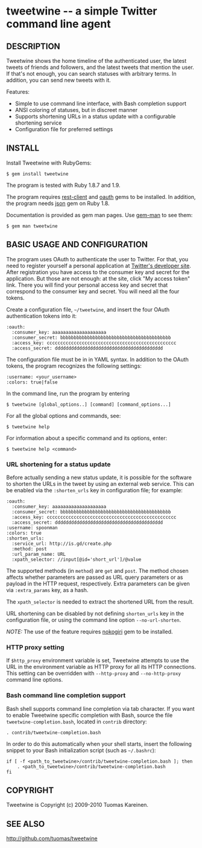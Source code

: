 tweetwine -- a simple Twitter command line agent
================================================

## DESCRIPTION

Tweetwine shows the home timeline of the authenticated user, the latest tweets
of friends and followers, and the latest tweets that mention the user. If
that's not enough, you can search statuses with arbitrary terms. In addition,
you can send new tweets with it.

Features:

* Simple to use command line interface, with Bash completion support
* ANSI coloring of statuses, but in discreet manner
* Supports shortening URLs in a status update with a configurable shortening
  service
* Configuration file for preferred settings

## INSTALL

Install Tweetwine with RubyGems:

    $ gem install tweetwine

The program is tested with Ruby 1.8.7 and 1.9.

The program requires [rest-client](http://github.com/archiloque/rest-client)
and [oauth](http://oauth.rubyforge.org/) gems to be installed. In addition,
the program needs [json](http://json.rubyforge.org/) gem on Ruby 1.8.

Documentation is provided as gem man pages. Use
[gem-man](http://github.com/defunkt/gem-man) to see them:

    $ gem man tweetwine

## BASIC USAGE AND CONFIGURATION

The program uses OAuth to authenticate the user to Twitter. For that, you need
to register yourself a personal application at
[Twitter's developer site](http://dev.twitter.com/apps). After registration
you have access to the consumer key and secret for the application. But those
are not enough: at the site, click "My access token" link. There you will find
your personal access key and secret that correspond to the consumer key and
secret. You will need all the four tokens.

Create a configuration file, `~/tweetwine`, and insert the four OAuth
authentication tokens into it:

    :oauth:
      :consumer_key: aaaaaaaaaaaaaaaaaaaa
      :consumer_secret: bbbbbbbbbbbbbbbbbbbbbbbbbbbbbbbbbbbbbbbbb
      :access_key: cccccccccccccccccccccccccccccccccccccccccccccccc
      :access_secret: dddddddddddddddddddddddddddddddddddddddd

The configuration file must be in in YAML syntax. In addition to the OAuth
tokens, the program recognizes the following settings:

    :username: <your_username>
    :colors: true|false

In the command line, run the program by entering

    $ tweetwine [global_options..] [command] [command_options...]

For all the global options and commands, see:

    $ tweetwine help

For information about a specific command and its options, enter:

    $ tweetwine help <command>

### URL shortening for a status update

Before actually sending a new status update, it is possible for the software
to shorten the URLs in the tweet by using an external web service. This can be
enabled via the `:shorten_urls` key in configuration file; for example:

    :oauth:
      :consumer_key: aaaaaaaaaaaaaaaaaaaa
      :consumer_secret: bbbbbbbbbbbbbbbbbbbbbbbbbbbbbbbbbbbbbbbbb
      :access_key: cccccccccccccccccccccccccccccccccccccccccccccccc
      :access_secret: dddddddddddddddddddddddddddddddddddddddd
    :username: spoonman
    :colors: true
    :shorten_urls:
      :service_url: http://is.gd/create.php
      :method: post
      :url_param_name: URL
      :xpath_selector: //input[@id='short_url']/@value

The supported methods (in `method`) are `get` and `post`. The method chosen
affects whether parameters are passed as URL query parameters or as payload in
the HTTP request, respectively. Extra parameters can be given via
`:extra_params` key, as a hash.

The `xpath_selector` is needed to extract the shortened URL from the result.

URL shortening can be disabled by not defining `shorten_urls` key in the
configuration file, or using the command line option `--no-url-shorten`.

*NOTE:* The use of the feature requires [nokogiri](http://nokogiri.org/) gem
to be installed.

### HTTP proxy setting

If `$http_proxy` environment variable is set, Tweetwine attempts to use the
URL in the environment variable as HTTP proxy for all its HTTP connections.
This setting can be overridden with `--http-proxy` and `--no-http-proxy`
command line options.

### Bash command line completion support

Bash shell supports command line completion via tab character. If you want to
enable Tweetwine specific completion with Bash, source the file
`tweetwine-completion.bash`, located in `contrib` directory:

    . contrib/tweetwine-completion.bash

In order to do this automatically when your shell starts, insert the following
snippet to your Bash initialization script (such as `~/.bashrc`):

    if [ -f <path_to_tweetwine>/contrib/tweetwine-completion.bash ]; then
        . <path_to_tweetwine>/contrib/tweetwine-completion.bash
    fi

## COPYRIGHT

Tweetwine is Copyright (c) 2009-2010 Tuomas Kareinen.

## SEE ALSO

<http://github.com/tuomas/tweetwine>
